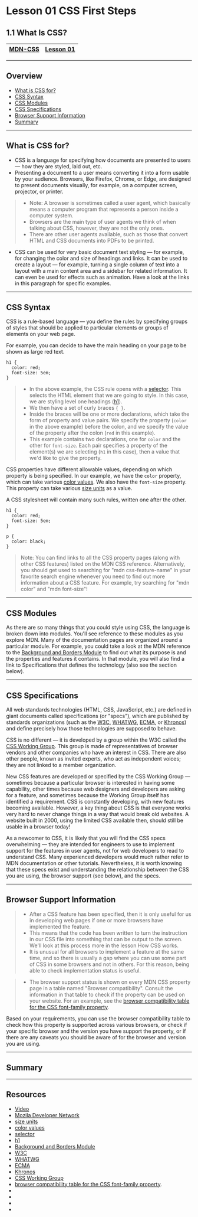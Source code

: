 # Lesson 01 CSS First Steps

## 1.1 What Is CSS?

|[MDN-CSS](/README.md)|[Lesson 01](../readme.md)|
|-|-|
---

## Overview

* [What is CSS for?](#what-is-css-for)
* [CSS Syntax](#css-syntax)
* [CSS Modules](#css-modules)
* [CSS Specifications](#css-specifications)
* [Browser Support Information](#browser-support-information)
* [Summary](#summary)





---

## What is CSS for?

* CSS is a language for specifying how documents are presented to users — how they are styled, laid out, etc.     
* Presenting a document to a user means converting it into a form usable by your audience. Browsers, like Firefox, Chrome, or Edge, are designed to present documents visually, for example, on a computer screen, projector, or printer.
>* Note: A browser is sometimes called a user agent, which basically means a computer program that represents a person inside a computer system.
>* Browsers are the main type of user agents we think of when talking about CSS, however, they are not the only ones.
>* There are other user agents available, such as those that convert HTML and CSS documents into PDFs to be printed.
* CSS can be used for very basic document text styling — for example, for changing the color and size of headings and links. It can be used to create a layout — for example, turning a single column of text into a layout with a main content area and a sidebar for related information. It can even be used for effects such as animation. Have a look at the links in this paragraph for specific examples.


---

## CSS Syntax

CSS is a rule-based language — you define the rules by specifying groups of styles that should be applied to particular elements or groups of elements on your web page.    

For example, you can decide to have the main heading on your page to be shown as large red text.

    h1 {
      color: red;
      font-size: 5em;
    }
>* In the above example, the CSS rule opens with a  [selector](https://developer.mozilla.org/en-US/docs/Glossary/CSS_Selector). This selects the HTML element that we are going to style. In this case, we are styling level one headings ([h1](https://developer.mozilla.org/en-US/docs/Web/HTML/Element/Heading_Elements)).
>* We then have a set of curly braces `{ }`.
>* Inside the braces will be one or more declarations, which take the form of property and value pairs. We specify the property (`color` in the above example) before the colon, and we specify the value of the property after the colon (`red` in this example).
>* This example contains two declarations, one for `color` and the other for `font-size`. Each pair specifies a property of the element(s) we are selecting (`h1` in this case), then a value that we'd like to give the property.

CSS properties have different allowable values, depending on which property is being specified. In our example, we have the `color` property, which can take various [color values](https://developer.mozilla.org/en-US/docs/Learn/CSS/Building_blocks/Values_and_units#color). We also have the `font-size` property. This property can take various [size units](https://developer.mozilla.org/en-US/docs/Learn/CSS/Building_blocks/Values_and_units#numbers_lengths_and_percentages) as a value.

A CSS stylesheet will contain many such rules, written one after the other.

    h1 {
      color: red;
      font-size: 5em;
    }

    p {
      color: black;
    }
>Note: You can find links to all the CSS property pages (along with other CSS features) listed on the MDN CSS reference. Alternatively, you should get used to searching for "mdn css-feature-name" in your favorite search engine whenever you need to find out more information about a CSS feature. For example, try searching for "mdn color" and "mdn font-size"!




---

## CSS Modules



As there are so many things that you could style using CSS, the language is broken down into modules. You'll see reference to these modules as you explore MDN. Many of the documentation pages are organized around a particular module. For example, you could take a look at the MDN reference to the [Background and Borders Module](https://developer.mozilla.org/en-US/docs/Web/CSS/CSS_Backgrounds_and_Borders) to find out what its purpose is and the properties and features it contains. In that module, you will also find a link to Specifications that defines the technology (also see the section below).

---

## CSS Specifications


All web standards technologies (HTML, CSS, JavaScript, etc.) are defined in giant documents called specifications (or "specs"), which are published by standards organizations (such as the [W3C](https://developer.mozilla.org/en-US/docs/Glossary/W3C), [WHATWG](https://developer.mozilla.org/en-US/docs/Glossary/WHATWG), [ECMA](https://developer.mozilla.org/en-US/docs/Glossary/ECMA), or [Khronos](https://developer.mozilla.org/en-US/docs/Glossary/Khronos)) and define precisely how those technologies are supposed to behave.      

CSS is no different — it is developed by a group within the W3C called the [CSS Working Group](https://www.w3.org/Style/CSS/). This group is made of representatives of browser vendors and other companies who have an interest in CSS. There are also other people, known as invited experts, who act as independent voices; they are not linked to a member organization.     

New CSS features are developed or specified by the CSS Working Group — sometimes because a particular browser is interested in having some capability, other times because web designers and developers are asking for a feature, and sometimes because the Working Group itself has identified a requirement. CSS is constantly developing, with new features becoming available. However, a key thing about CSS is that everyone works very hard to never change things in a way that would break old websites. A website built in 2000, using the limited CSS available then, should still be usable in a browser today!     

As a newcomer to CSS, it is likely that you will find the CSS specs overwhelming — they are intended for engineers to use to implement support for the features in user agents, not for web developers to read to understand CSS. Many experienced developers would much rather refer to MDN documentation or other tutorials. Nevertheless, it is worth knowing that these specs exist and understanding the relationship between the CSS you are using, the browser support (see below), and the specs.



---

## Browser Support Information

>* After a CSS feature has been specified, then it is only useful for us in developing web pages if one or more browsers have implemented the feature.
>* This means that the code has been written to turn the instruction in our CSS file into something that can be output to the screen. We'll look at this process more in the lesson How CSS works.     
>* It is unusual for all browsers to implement a feature at the same time, and so there is usually a gap where you can use some part of CSS in some browsers and not in others. For this reason, being able to check implementation status is useful.

>* The browser support status is shown on every MDN CSS property page in a table named "Browser compatibility". Consult the information in that table to check if the property can be used on your website. For an example, see the [browser compatibility table for the CSS font-family property](https://developer.mozilla.org/en-US/docs/Web/CSS/font-family#browser_compatibility).    

Based on your requirements, you can use the browser compatibility table to check how this property is supported across various browsers, or check if your specific browser and the version you have support the property, or if there are any caveats you should be aware of for the browser and version you are using.

---

## Summary






---

## Resources

* [Video](https://youtu.be/spK_S0HfzFw)
* [Mozila Developer Network](https://developer.mozilla.org/en-US/docs/Learn/CSS/First_steps/What_is_CSS)
* [size units](https://developer.mozilla.org/en-US/docs/Learn/CSS/Building_blocks/Values_and_units#numbers_lengths_and_percentages)
* [color values](https://developer.mozilla.org/en-US/docs/Learn/CSS/Building_blocks/Values_and_units#color)
* [selector](https://developer.mozilla.org/en-US/docs/Glossary/CSS_Selector)
* [h1](https://developer.mozilla.org/en-US/docs/Web/HTML/Element/Heading_Elements)
* [Background and Borders Module](https://developer.mozilla.org/en-US/docs/Web/CSS/CSS_Backgrounds_and_Borders)
* [W3C](https://developer.mozilla.org/en-US/docs/Glossary/W3C)
* [WHATWG](https://developer.mozilla.org/en-US/docs/Glossary/WHATWG)
* [ECMA](https://developer.mozilla.org/en-US/docs/Glossary/ECMA)
* [Khronos](https://developer.mozilla.org/en-US/docs/Glossary/Khronos)
* [CSS Working Group](https://www.w3.org/Style/CSS/)
* [browser compatibility table for the CSS font-family property](https://developer.mozilla.org/en-US/docs/Web/CSS/font-family#browser_compatibility).
* 
* 
* 
* 